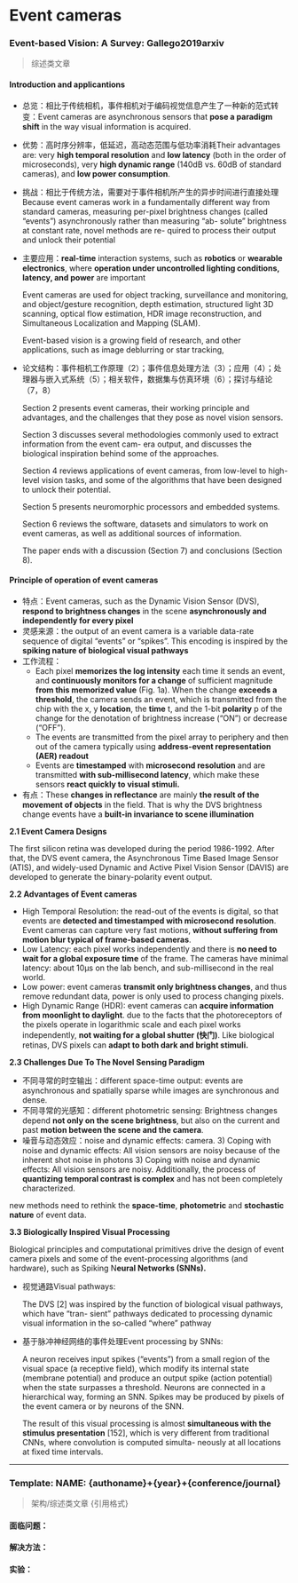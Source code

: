 # Event cameras

### Event-based Vision: A Survey: Gallego2019arxiv

> 综述类文章

#### Introduction and applicantions

- 总览：相比于传统相机，事件相机对于编码视觉信息产生了一种新的范式转变：Event cameras are asynchronous sensors that **pose a paradigm shift** in the way visual information is acquired.

- 优势：高时序分辨率，低延迟，高动态范围与低功率消耗Their advantages are: very **high temporal resolution** and **low latency** (both in the order of microseconds), very **high dynamic range** (140dB vs. 60dB of standard cameras), and **low power consumption**.

- 挑战：相比于传统方法，需要对于事件相机所产生的异步时间进行直接处理Because event cameras work in a fundamentally different way from standard cameras, measuring per-pixel brightness changes (called “events”) asynchronously rather than measuring “ab- solute” brightness at constant rate, novel methods are re- quired to process their output and unlock their potential

- 主要应用：**real-time** interaction systems, such as **robotics** or **wearable electronics**, where **operation under uncontrolled lighting conditions, latency, and power** are important

  Event cameras are used for object tracking, surveillance and monitoring, and object/gesture recognition, depth estimation, structured light 3D scanning, optical flow estimation, HDR image reconstruction, and Simultaneous Localization and Mapping (SLAM). 

  Event-based vision is a growing field of research, and other applications, such as image deblurring or star tracking,

- 论文结构：事件相机工作原理（2）；事件信息处理方法（3）；应用（4）；处理器与嵌入式系统（5）；相关软件，数据集与仿真环境（6）；探讨与结论（7，8）

  Section 2 presents event cameras, their working principle and advantages, and the challenges that they pose as novel vision sensors. 

  Section 3 discusses several methodologies commonly used to extract information from the event cam- era output, and discusses the biological inspiration behind some of the approaches. 

  Section 4 reviews applications of event cameras, from low-level to high-level vision tasks, and some of the algorithms that have been designed to unlock their potential. 

  Section 5 presents neuromorphic processors and embedded systems. 

  Section 6 reviews the software, datasets and simulators to work on event cameras, as well as additional sources of information.

  The paper ends with a discussion (Section 7) and conclusions (Section 8).

#### Principle of operation of event cameras

- 特点：Event cameras, such as the Dynamic Vision Sensor (DVS), **respond to brightness changes** in the scene **asynchronously and independently for every pixel**
- 灵感来源：the output of an event camera is a variable data-rate sequence of digital “events” or “spikes”. This encoding is inspired by the **spiking nature of biological visual pathways**
- 工作流程：
  - Each pixel **memorizes the log intensity** each time it sends an event, and **continuously monitors for a change** of sufficient magnitude **from this memorized value** (Fig. 1a). When the change **exceeds a threshold**, the camera sends an event, which is transmitted from the chip with the x, y **location**, the **time** t, and the 1-bit **polarity** p of the change for the denotation of brightness increase (“ON”) or decrease (“OFF”).
  - The events are transmitted from the pixel array to periphery and then out of the camera typically using **address-event representation (AER) readout**
  - Events are **timestamped** with **microsecond resolution** and are transmitted **with sub-millisecond latency**, which make these sensors **react quickly to visual stimuli.**
- 有点：These **changes in reflectance** are mainly **the result of the movement of objects** in the field. That is why the DVS brightness change events have a **built-in invariance to scene illumination** 

**2.1 Event Camera Designs**

The first silicon retina was developed during the period 1986-1992. After that, the DVS event camera, the Asynchronous Time Based Image Sensor (ATIS), and widely-used Dynamic and Active Pixel Vision Sensor
(DAVIS) are developed to generate the binary-polarity event output.

**2.2 Advantages of Event cameras**

- High Temporal Resolution: the read-out of the events is digital, so that events are **detected and timestamped with microsecond resolution**. Event cameras can capture very fast motions, **without suffering from motion blur typical of frame-based cameras**.
- Low Latency: each pixel works independently and there is **no need to wait for a global exposure time** of the frame. The cameras have minimal latency: about 10µs on the lab bench, and sub-millisecond in the real world.
- Low power: event cameras **transmit only brightness changes**, and thus remove redundant data, power is only used to process changing pixels.
- High Dynamic Range (HDR): event cameras can **acquire information from moonlight to daylight**. due to the facts that the photoreceptors of the pixels operate in logarithmic scale and each pixel works independently, **not waiting for a global shutter (快门)**. Like biological retinas, DVS pixels can **adapt to both dark and bright stimuli.**

**2.3 Challenges Due To The Novel Sensing Paradigm**

+ 不同寻常的时空输出：different space-time output: events are asynchronous and spatially sparse while images are synchronous and dense.
+ 不同寻常的光感知：different photometric sensing: Brightness changes depend **not only on the scene brightness**, but also on the current and past **motion between the scene and the camera**.
+ 噪音与动态效应：noise and dynamic effects: camera. 3) Coping with noise and dynamic effects: All vision sensors
  are noisy because of the inherent shot noise in photons
  3) Coping with noise and dynamic effects: All vision sensors are noisy. Additionally, the process of **quantizing temporal contrast is complex** and has not been completely characterized.

new methods need to rethink the **space-time**, **photometric** and **stochastic nature** of event data.

**3.3 Biologically Inspired Visual Processing**

Biological principles and computational primitives drive the design of event camera pixels and some of the event-processing algorithms (and hardware), such as Spiking N**eural Networks (SNNs).**

- 视觉通路Visual pathways: 

  The DVS [2] was inspired by the function of biological visual pathways, which have “tran- sient” pathways dedicated to processing dynamic visual information in the so-called “where” pathway

- 基于脉冲神经网络的事件处理Event processing by SNNs: 

  A neuron receives input spikes (“events”) from a small region of the visual space (a receptive field), which modify its internal state (membrane potential) and produce an output spike (action potential) when the state surpasses a threshold. Neurons are connected in a hierarchical way, forming an SNN. Spikes may be produced by pixels of the event camera or by neurons of the SNN. 

  The result of this visual processing is almost **simultaneous with the stimulus presentation** [152], which is very different from traditional CNNs, where convolution is computed simulta- neously at all locations at fixed time intervals.

---

### Template: NAME: {authoname}+{year}+{conference/journal}

> 架构/综述类文章
> {引用格式}

#### 面临问题：

#### 解决方法：

#### 实验：

